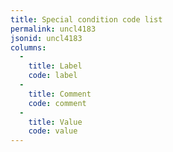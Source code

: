 ```yaml
---
title: Special condition code list
permalink: uncl4183
jsonid: uncl4183
columns:
  - 
    title: Label
    code: label
  - 
    title: Comment
    code: comment
  - 
    title: Value
    code: value
---
```

